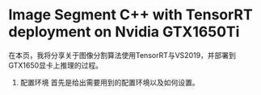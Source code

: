 # Image Segment C++ with TensorRT deployment on Nvidia GTX1650Ti
在本页，我将分享关于图像分割算法使用TensorRT与VS2019，并部署到GTX1650显卡上推理的过程。

1. 配置环境
首先是给出需要用到的配置环境以及如何设置。
